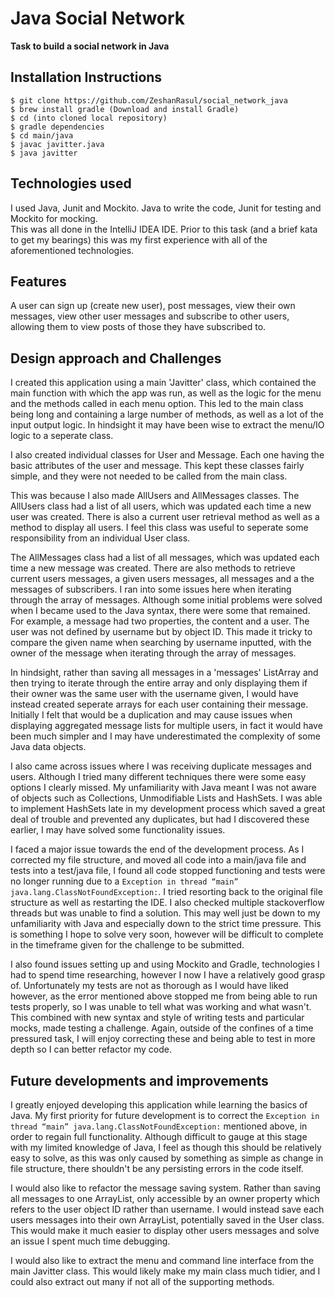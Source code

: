 # Java Social Network

**Task to build a social network in Java**

## Installation Instructions

```
$ git clone https://github.com/ZeshanRasul/social_network_java
$ brew install gradle (Download and install Gradle)
$ cd (into cloned local repository)
$ gradle dependencies
$ cd main/java
$ javac javitter.java
$ java javitter
```

## Technologies used

I used Java, Junit and Mockito.  Java to write the code, Junit for testing and Mockito for mocking.  
This was all done in the IntelliJ IDEA IDE. 
Prior to this task (and a brief kata to get my bearings) this was my first experience with all of the aforementioned technologies.

## Features

A user can sign up (create new user), post messages, view their own messages, view other user messages and subscribe to other users, allowing them to view posts of those they have subscribed to.

## Design approach and Challenges

I created this application using a main 'Javitter' class, which contained the main function with which the app was run, as well as the logic for the menu and the methods called in each menu option.  This led to the main class being long and containing a large number of methods, as well as a lot of the input output logic.  In hindsight it may have been wise to extract the menu/IO logic to a seperate class.

I also created individual classes for User and Message.  Each one having the basic attributes of the user and message.  This kept these classes fairly simple, and they were not needed to be called from the main class.

This was because I also made AllUsers and AllMessages classes.  The AllUsers class had a list of all users, which was updated each time a new user was created.  There is also a current user retrieval method as well as a method to display all users.  I feel this class was useful to seperate some responsibility from an individual User class.

The AllMessages class had a list of all messages, which was updated each time a new message was created. There are also methods to retrieve current users messages, a given users messages, all messages and a the messages of subscribers.  I ran into some issues here when iterating through the array of messages.  Although some initial problems were solved when I became used to the Java syntax, there were some that remained.  For example, a message had two properties, the content and a user.  The user was not defined by username but by object ID.  This made it tricky to compare the given name when searching by username inputted, with the owner of the message when iterating through the array of messages.

In hindsight, rather than saving all messages in a 'messages' ListArray and then trying to iterate through the entire array and only displaying them if their owner was the same user with the username given, I would have instead created seperate arrays for each user containing their message.  Initially I felt that would be a duplication and may cause issues when displaying aggregated message lists for multiple users, in fact it would have been much simpler and I may have underestimated the complexity of some Java data objects.

I also came across issues where I was receiving duplicate messages and users.  Although I tried many different techniques there were some easy options I clearly missed.  My unfamiliarity with Java meant I was not aware of objects such as Collections, Unmodifiable Lists and HashSets.  I was able to implement HashSets late in my development process which saved a great deal of trouble and prevented any duplicates, but had I discovered these earlier, I may have solved some functionality issues.

I faced a major issue towards the end of the development process.  As I corrected my file structure, and moved all code into a main/java file and tests into a test/java file, I found all code stopped functioning and tests were no longer running due to a `Exception in thread “main” java.lang.ClassNotFoundException:`.  I tried resorting back to the original file structure as well as restarting the IDE.  I also checked multiple stackoverflow threads but was unable to find a solution.  This may well just be down to my unfamiliarity with Java and especially down to the strict time pressure.  This is something I hope to solve very soon, however will be difficult to complete in the timeframe given for the challenge to be submitted.  

I also found issues setting up and using Mockito and Gradle, technologies I had to spend time researching, however I now I have a relatively good grasp of.  Unfortunately my tests are not as thorough as I would have liked however, as the error mentioned above stopped me from being able to run tests properly, so I was unable to tell what was working and what wasn't.  This combined with new syntax and style of writing tests and particular mocks, made testing a challenge.  Again, outside of the confines of a time pressured task, I will enjoy correcting these and being able to test in more depth so I can better refactor my code.

## Future developments and improvements

I greatly enjoyed developing this application while learning the basics of Java. My first priority for future development is to correct the `Exception in thread “main” java.lang.ClassNotFoundException:` mentioned above, in order to regain full functionality.  Although difficult to gauge at this stage with my limited knowledge of Java, I feel as though this should be relatively easy to solve, as this was only caused by something as simple as change in file structure, there shouldn't be any persisting errors in the code itself. 

I would also like to refactor the message saving system.  Rather than saving all messages to one ArrayList, only accessible by an owner property which refers to the user object ID rather than username.  I would instead save each users messages into their own ArrayList, potentially saved in the User class.  This would make it much easier to display other users messages and solve an issue I spent much time debugging.

I would also like to extract the menu and command line interface from the main Javitter class.  This would likely make my main class much tidier, and I could also extract out many if not all of the supporting methods.



